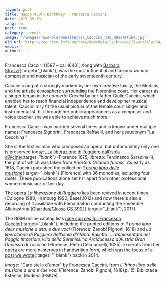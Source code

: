 ```yaml
---
layout: post
title: Happy 430th Birthday, Francesca Caccini!
date: 2017-09-18
lang: en
post: true
category: events
image: "/images/news-old-website/csm_Caccini_430_a8a8fef1be.jpg"
old_url: http://www.rism.info/en/home/newsdetails/browse/27/article/64/happy-430th-birthday-francesca-caccini.html
email: ''
author: ''
---
```


Francesca Caccini (1587 – ca. 1640), along with [Barbara Strozzi](/new_at_rism/2017/07/03/barbara-strozzi-a-woman-composer-in-17thcentury.html){:target="_blank"}, was the most influential and famous woman composer and musician of the early seventeenth century.

Caccini's output is strongly marked by her own creative family, the Medicis, and the artistic atmosphere surrounding the Florentine court. Her career as a singer began in the _concerto Caccini_ by her father Giulio Caccini, which enabled her to reach financial independence and develop her musical talent. Caccini may fit the usual picture of the female court singer and instrumentalist, but through her public appearances as a composer and voice teacher she was able to achieve much more.

Francesca Caccini was married several times and is known under multiple names: Francesca Signorini, Francesca Raffaelli, and her pseudonym "La Cecchina."

She is the first woman who composed an opera, but unfortunately only one is preserved today: _[La liberazione di Ruggiero dall’isola d’Alcina](https://opac.rism.info/search?id=00000990007801&Language=en){:target="_blank"}_ (Florence 1625, libretto: Ferdinando Saracinelli), the plot of which was taken from Ariosto's _Orlando furioso_. As early as 1618, Caccini published the collection [_Il primo libro delle musiche_](https://opac.rism.info/search?id=00000990007800&Language=en){:target="_blank"} (Florence) with 36 monodies, including four duets. These publications alone set her apart from other professional women musicians of her day.

The opera _La liberazione di Ruggiero_ has been revived in recent times (Cologne 1980, Hamburg 1990, Basel 2012) and now there is also a recording of it available with Elena Sartori conducting the Ensemble Allabastrina ([Chandos/Glossa GS 3902](https://www.chandos.net/products/catalogue/GS%203902){:target="_blank"}, 2017).

The RISM online catalog lists [nine sources for Francesca Caccini](https://opac.rism.info/search?View=rism&author=Caccini+Francesca&Language=en){:target="_blank"}, including the printed editions of _Il primo libro delle musiche a una, e due voci_ (Florence: Zanobi Pignoni, 1618) and _La liberazione di Ruggiero dall'isola d'Alcina. Balletto ... rappresentata nel Poggio Imperiale, villa della Serenissima Arciducessa d'Austria Gran Ducessa di Toscana_ (Florence: Pietro Cecconcelli, 1625). Excerpts from her opera are more numerous in handwritten form, which was the focus of a [post we wrote](/rism_a_z/2014/07/24/francesca-caccini.html){:target="_blank"} back in 2014.

_Image_: "Care stelle d'amor" by Francesca Caccini, from _Il Primo libro delle musiche a una e due voci_ (Florence: Zanobi Pignoni, 1618),p. 15. Biblioteca Estense, Modena (I-MOe).